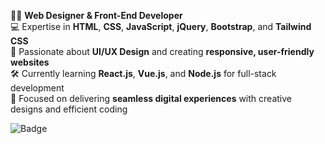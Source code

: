 👨‍💻 **Web Designer & Front-End Developer**  
💻 Expertise in **HTML**, **CSS**, **JavaScript**, **jQuery**, **Bootstrap**, and **Tailwind CSS**  
🎨 Passionate about **UI/UX Design** and creating **responsive, user-friendly websites**  
🛠️ Currently learning **React.js**, **Vue.js**, and **Node.js** for full-stack development  
🚀 Focused on delivering **seamless digital experiences** with creative designs and efficient coding  

![Badge](https://media2.dev.to/dynamic/image/width=180,height=,fit=scale-down,gravity=auto,format=auto/https%3A%2F%2Fdev-to-uploads.s3.amazonaws.com%2Fuploads%2Fbadge%2Fbadge_image%2F10%2FVersion2-06.png)

<div data-iframe-width="150" data-iframe-height="270" data-share-badge-id="f7e000ec-9144-4408-9c44-9345985cf449" data-share-badge-host="https://www.credly.com"></div><script type="text/javascript" async src="//cdn.credly.com/assets/utilities/embed.js"></script>

